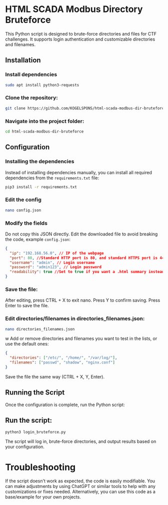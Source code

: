 # HTML SCADA Modbus Directory Bruteforce
This Python script is designed to brute-force directories and files for CTF challenges. It supports login authentication and customizable directories and filenames.

## Installation

### Install dependencies
```bash
sudo apt install python3-requests
```

### Clone the repository:
```bash
git clone https://github.com/KOGELSPONS/html-scada-modbus-dir-bruteforce
```

### Navigate into the project folder:
```bash
cd html-scada-modbus-dir-bruteforce
```

## Configuration

### Installing the dependencies
Instead of installing dependencies manually, you can install all required dependencies from the `requirements.txt` file:
```bash
pip3 install -r requirements.txt
```

### Edit the config
```bash
nano config.json
```

### Modify the fields
Do not copy this JSON directly. Edit the downloaded file to avoid breaking the code, example `config.json`:
```json
{
  "ip": "192.168.56.0", // IP of the webpage
  "port": 80, //Standard HTTP port is 80, and standard HTTPS port is 443, but they can be configured to use different ports
  "username": "admin", // Login username
  "password": "admin123", // Login password
  "readability": true //Set to true if you want a .html summary instead of the full .html output of the found directory
}
```
### Save the file:
After editing, press CTRL + X to exit nano.
Press Y to confirm saving.
Press Enter to save the file.

### Edit directories/filenames in directories_filenames.json:
```bash 
nano directories_filenames.json
```
w
Add or remove directories and filenames you want to test in the lists, or use the default ones:

```json
{
  "directories": ["/etc/", "/home/", "/var/log/"],
  "filenames": ["passwd", "shadow", "nginx.conf"]
}
```
Save the file the same way (CTRL + X, Y, Enter).

## Running the Script
Once the configuration is complete, run the Python script:

## Run the script:
```bash 
python3 login_bruteforce.py
```
The script will log in, brute-force directories, and output results based on your configuration.

# Troubleshooting

If the script doesn't work as expected, the code is easily modifiable. You can make adjustments by using ChatGPT or similar tools to help with any customizations or fixes needed. Alternatively, you can use this code as a base/example for your own projects.

